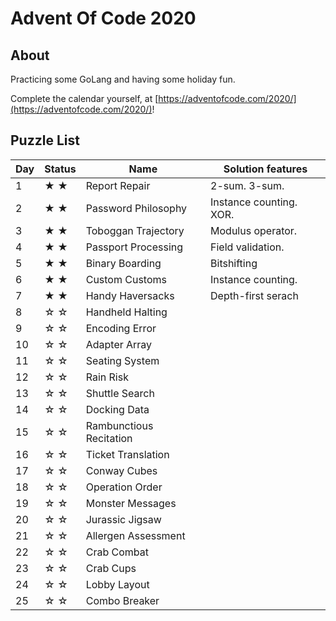 # Advent Of Code 2020

## About

Practicing some GoLang and having some holiday fun.

Complete the calendar yourself, at [https://adventofcode.com/2020/](https://adventofcode.com/2020/)!

## Puzzle List

|Day   | Status  | Name                     |Solution features |
|------|---------|--------------------------|------------------|
| 1    | ★ ★     | Report Repair            | 2-sum. 3-sum.
| 2    | ★ ★     | Password Philosophy      | Instance counting. XOR.
| 3    | ★ ★     | Toboggan Trajectory      | Modulus operator.
| 4    | ★ ★     | Passport Processing      | Field validation.
| 5    | ★ ★     | Binary Boarding          | Bitshifting
| 6    | ★ ★     | Custom Customs           | Instance counting.
| 7    | ★ ★     | Handy Haversacks         | Depth-first serach
| 8    | ☆ ☆     | Handheld Halting         |
| 9    | ☆ ☆     | Encoding Error           |
| 10   | ☆ ☆     | Adapter Array            |
| 11   | ☆ ☆     | Seating System           |
| 12   | ☆ ☆     | Rain Risk                |
| 13   | ☆ ☆     | Shuttle Search           |
| 14   | ☆ ☆     | Docking Data             |
| 15   | ☆ ☆     | Rambunctious Recitation  |
| 16   | ☆ ☆     | Ticket Translation       |
| 17   | ☆ ☆     | Conway Cubes             |
| 18   | ☆ ☆     | Operation Order          |
| 19   | ☆ ☆     | Monster Messages         |
| 20   | ☆ ☆     | Jurassic Jigsaw          |
| 21   | ☆ ☆     | Allergen Assessment      |
| 22   | ☆ ☆     | Crab Combat              |
| 23   | ☆ ☆     | Crab Cups                |
| 24   | ☆ ☆     | Lobby Layout             |
| 25   | ☆ ☆     | Combo Breaker            |